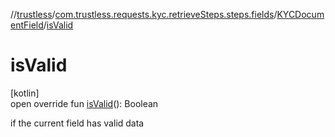 //[trustless](../../../index.md)/[com.trustless.requests.kyc.retrieveSteps.steps.fields](../index.md)/[KYCDocumentField](index.md)/[isValid](is-valid.md)

# isValid

[kotlin]\
open override fun [isValid](is-valid.md)(): Boolean

if the current field has valid data
